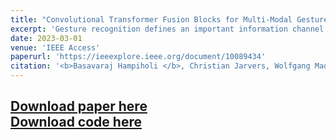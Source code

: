 ```yaml
---
title: "Convolutional Transformer Fusion Blocks for Multi-Modal Gesture Recognition"
excerpt: 'Gesture recognition defines an important information channel in human-computer interaction. Intuitively, combining inputs from multiple modalities improves the recognition rate. In this work, we explore multi-modal video-based gesture recognition tasks by fusing spatio-temporal representation of relevant distinguishing features from different modalities. We present a self-attention based transformer fusion architecture to distill the knowledge from different modalities in two-stream convolutional neural networks (CNNs). For this, we introduce convolutions into the self-attention function and design the Convolutional Transformer Fusion Blocks (CTFB) for multi-modal data fusion. These fusion blocks can be easily added at different abstraction levels of the feature hierarchy in existing two-stream CNNs. In addition, the information exchange between two-stream CNNs along the feature hierarchy has so far been barely explored. We propose and evaluate different architectures for multi-level fusion pathways using CTFB to gain insights into the information flow between both streams.'
date: 2023-03-01
venue: 'IEEE Access'
paperurl: 'https://ieeexplore.ieee.org/document/10089434'
citation: '<b>Basavaraj Hampiholi </b>, Christian Jarvers, Wolfgang Mader, Heiko Neumann (2023). &quot;Convolutional Transformer Fusion Blocks for Multi-Modal Gesture Recognition".&quot; <i> IEEE Access </i>'
---
```

[Download paper here](https://ieeexplore.ieee.org/document/10089434) \
[Download code here](https://github.com/basavaraj-hampiholi/Multimodal-Action-Recognition)
---

